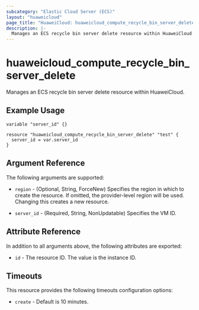 ```yaml
---
subcategory: "Elastic Cloud Server (ECS)"
layout: "huaweicloud"
page_title: "HuaweiCloud: huaweicloud_compute_recycle_bin_server_delete"
description: |-
  Manages an ECS recycle bin server delete resource within HuaweiCloud.
---
```


# huaweicloud_compute_recycle_bin_server_delete

Manages an ECS recycle bin server delete resource within HuaweiCloud.

## Example Usage

```hcl
variable "server_id" {}

resource "huaweicloud_compute_recycle_bin_server_delete" "test" {
  server_id = var.server_id
}
```

## Argument Reference

The following arguments are supported:

* `region` - (Optional, String, ForceNew) Specifies the region in which to create the resource.
  If omitted, the provider-level region will be used. Changing this creates a new resource.

* `server_id` - (Required, String, NonUpdatable) Specifies the VM ID.

## Attribute Reference

In addition to all arguments above, the following attributes are exported:

* `id` - The resource ID. The value is the instance ID.

## Timeouts

This resource provides the following timeouts configuration options:

* `create` - Default is 10 minutes.
